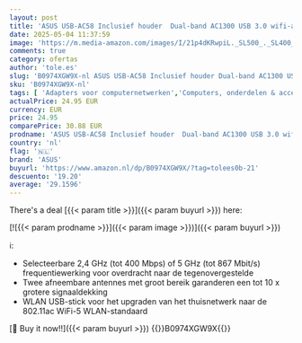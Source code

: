```yaml
---
layout: post
title: 'ASUS USB-AC58 Inclusief houder  Dual-band AC1300 USB 3.0 wifi-adapter  WPA3'
date: 2025-05-04 11:37:59
image: 'https://m.media-amazon.com/images/I/21p4dKRwpiL._SL500_._SL400_.jpg'
comments: true
category: ofertas
author: 'tole.es'
slug: 'B0974XGW9X-nl ASUS USB-AC58 Inclusief houder Dual-band AC1300 USB 3.0...'
sku: 'B0974XGW9X-nl'
tags: [ 'Adapters voor computernetwerken','Computers, onderdelen & accessoires','Elektronica','Netwerkapparaten','USB-netwerkadapters','asus','🇳🇱', ]
actualPrice: 24.95 EUR
currency: EUR
price: 24.95
comparePrice: 30.88 EUR
prodname: 'ASUS USB-AC58 Inclusief houder  Dual-band AC1300 USB 3.0 wifi-adapter  WPA3'
country: 'nl'
flag: '🇳🇱'
brand: 'ASUS'
buyurl: 'https://www.amazon.nl/dp/B0974XGW9X/?tag=tolees0b-21'
descuento: '19.20'
average: '29.1596'
---
```


There's a deal [{{< param title >}}]({{< param buyurl >}})  here:

[![{{< param prodname >}}]({{< param image >}})]({{< param buyurl >}})

ℹ️:

- Selecteerbare 2,4 GHz (tot 400 Mbps) of 5 GHz (tot 867 Mbit/s) frequentiewerking voor overdracht naar de tegenovergestelde
- Twee afneembare antennes met groot bereik garanderen een tot 10 x grotere signaaldekking
- WLAN USB-stick voor het upgraden van het thuisnetwerk naar de 802.11ac WiFi-5 WLAN-standaard

[🛒 Buy it now!!]({{< param buyurl >}})
{{<world>}}B0974XGW9X{{</world>}}
